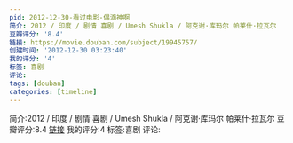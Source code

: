 ```yaml
---
pid: 2012-12-30-看过电影-偶滴神啊
简介: 2012 / 印度 / 剧情 喜剧 / Umesh Shukla / 阿克谢·库玛尔 帕莱什·拉瓦尔
豆瓣评分: '8.4'
链接: https://movie.douban.com/subject/19945757/
创建时间: '2012-12-30 03:23:40'
我的评分: '4'
标签: 喜剧
评论:
tags: [douban]
categories: [timeline]
---
```

简介:2012 / 印度 / 剧情 喜剧 / Umesh Shukla / 阿克谢·库玛尔 帕莱什·拉瓦尔
豆瓣评分:8.4
[链接](https://movie.douban.com/subject/19945757/)
我的评分:4
标签:喜剧
评论:
